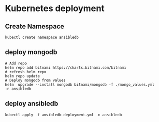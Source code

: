 Kubernetes deployment
=========================================
Create Namespace
-----
```
kubectl create namespace ansibledb 
```

deploy mongodb
--------
```
# Add repo
helm repo add bitnami https://charts.bitnami.com/bitnami
# refresh helm repo 
helm repo update
# Deploy mongodb from values
helm  upgrade --install mongodb bitnami/mongodb -f ./mongo_values.yml -n ansibledb
```

deploy ansibledb
--------
```
kubectl apply -f ansibledb-deployment.yml -n ansibledb
```


